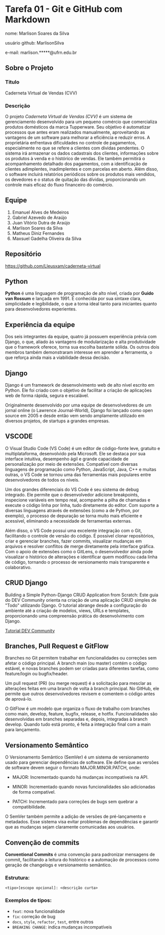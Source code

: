 # Tarefa 01 - Git e GitHub com Markdown

nome: Marlison Soares da Silva

usuário github: MarlisonSilva

e-mail: marlison.*****@ufrn.edu.br


## Sobre o Projeto

### Titulo

Caderneta Virtual de Vendas (CVV)

### Descrição

O projeto _Caderneta Virtual de Vendas (CVV)_ é um sistema de gerenciamento desenvolvido para um pequeno comércio que comercializa produtos domésticos da marca Tupperware. Seu objetivo é automatizar processos que antes eram realizados manualmente, aproveitando as vantagens de um software para melhorar a eficiência e reduzir erros. A proprietária enfrentava dificuldades no controle de pagamentos, especialmente no que se refere a clientes com dívidas pendentes. O sistema irá armazenar os dados cadastrais dos clientes, informações sobre os produtos à venda e o histórico de vendas. Ele também permitirá o acompanhamento detalhado dos pagamentos, com a identificação de clientes adimplentes, inadimplentes e com parcelas em aberto. Além disso, o software incluirá relatórios periódicos sobre os produtos mais vendidos, os devedores e o status de quitação das dívidas, proporcionando um controle mais eficaz do fluxo financeiro do comércio.

## Equipe

1. Emanuel Alves de Medeiros
2. Gabriel Azevedo de Araújo
3. Juan Vitório Dutra de Araújo
4. Marlison Soares da Silva
5. Matheus Diniz Fernandes
6. Maxsuel Gadelha Oliveira da Silva

## Repositório

https://github.com/Lleusxam/caderneta-virtual

## Python

**Python** é uma linguagem de programação de alto nível, criada por **Guido van Rossum** e lançada em 1991. É conhecida por sua sintaxe clara, simplicidade e legibilidade, o que a torna ideal tanto para iniciantes quanto para desenvolvedores experientes.

## Experiência da equipe 

Dos seis integrantes da equipe, quatro já possuem experiência prévia com Django, o que, aliado às vantagens de modularização e alta produtividade que o framework oferece, torna sua escolha bastante sólida. Os outros dois membros também demonstraram interesse em aprender a ferramenta, o que reforça ainda mais a viabilidade dessa decisão.

## Django

Django é um framework de desenvolvimento web de alto nível escrito em Python. Ele foi criado com o objetivo de facilitar a criação de aplicações web de forma rápida, segura e escalável.

Originalmente desenvolvido por uma equipe de desenvolvedores de um jornal online (o Lawrence Journal-World), Django foi lançado como open source em 2005 e desde então vem sendo amplamente utilizado em diversos projetos, de startups a grandes empresas.

## VSCODE

O Visual Studio Code (VS Code) é um editor de código-fonte leve, gratuito e multiplataforma, desenvolvido pela Microsoft. Ele se destaca por sua interface intuitiva, desempenho ágil e grande capacidade de personalização por meio de extensões. Compatível com diversas linguagens de programação como Python, JavaScript, Java, C++ e muitas outras, o VS Code se tornou uma das ferramentas mais populares entre desenvolvedores de todos os níveis.

Um dos grandes diferenciais do VS Code é seu sistema de debug integrado. Ele permite que o desenvolvedor adicione breakpoints, inspecione variáveis em tempo real, acompanhe a pilha de chamadas e execute o código linha por linha, tudo diretamente do editor. Com suporte a diversas linguagens através de extensões (como a de Python, por exemplo), o processo de depuração se torna muito mais eficiente e acessível, eliminando a necessidade de ferramentas externas.

Além disso, o VS Code possui uma excelente integração com o Git, facilitando o controle de versão do código. É possível clonar repositórios, criar e gerenciar branches, fazer commits, visualizar mudanças em arquivos e resolver conflitos de merge diretamente pela interface gráfica. Com o apoio de extensões como o GitLens, o desenvolvedor ainda pode visualizar o histórico de alterações e identificar quem modificou cada linha de código, tornando o processo de versionamento mais transparente e colaborativo.

## CRUD Django

Building a Simple Python-Django CRUD Application from Scratch: Este guia do DEV Community orienta na criação de uma aplicação CRUD simples de "Todo" utilizando Django. O tutorial abrange desde a configuração do ambiente até a criação de modelos, views, URLs e templates, proporcionando uma compreensão prática do desenvolvimento com Django. ​


[Tutorial DEV Community](https://dev.to/aadarsh-nagrath/building-a-django-crud-todo-app-from-scratch-fe3)

## Branches, Pull Request e GitFlow

Branches no Git permitem trabalhar em funcionalidades ou correções sem afetar o código principal. A branch main (ou master) contém o código estável, e novas branches podem ser criadas para diferentes tarefas, como feature/login ou bugfix/header.

Um pull request (PR) (ou merge request) é a solicitação para mesclar as alterações feitas em uma branch de volta à branch principal. No GitHub, ele permite que outros desenvolvedores revisem e comentem o código antes de aprová-lo.

O GitFlow é um modelo que organiza o fluxo de trabalho com branches como main, develop, feature, bugfix, release, e hotfix. Funcionalidades são desenvolvidas em branches separadas e, depois, integradas à branch develop. Quando tudo está pronto, é feita a integração final com a main para lançamento.

## Versionamento Semântico

O Versionamento Semântico (SemVer) é um sistema de versionamento usado para gerenciar dependências de software. Ele define que as versões de software devem seguir o formato MAJOR.MINOR.PATCH, onde:

- MAJOR: Incrementado quando há mudanças incompatíveis na API.

- MINOR: Incrementado quando novas funcionalidades são adicionadas de forma compatível.

- PATCH: Incrementado para correções de bugs sem quebrar a compatibilidade.

O SemVer também permite a adição de versões de pré-lançamento e metadados. Esse sistema visa evitar problemas de dependências e garantir que as mudanças sejam claramente comunicadas aos usuários.

## Convenção de commits

**Conventional Commits** é uma convenção para padronizar mensagens de commit, facilitando a leitura do histórico e a automação de processos como geração de changelogs e versionamento semântico.

### Estrutura:
`<tipo>[escopo opcional]: <descrição curta>`

### Exemplos de tipos:
- `feat`: nova funcionalidade  
- `fix`: correção de bug  
- `docs`, `style`, `refactor`, `test`, entre outros  
- `BREAKING CHANGE`: indica mudanças incompatíveis